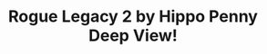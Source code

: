---
title: Rogue Legacy 2 by Hippo Penny Deep View!
layout: scoredetail
permalink: /meta-score/rogue-legacy-2
header:
  teaser: /assets/images/rogue-legacy-2.jpg
  video:
    id: 7QJtYPS4ZSw
    provider: youtube
---